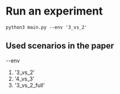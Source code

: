 # Run an experiment
```
python3 main.py --env '3_vs_2'
```

## Used scenarios in the paper
--env
1.  '3_vs_2'
2.  '4_vs_3'
3.  '3_vs_2_full'


